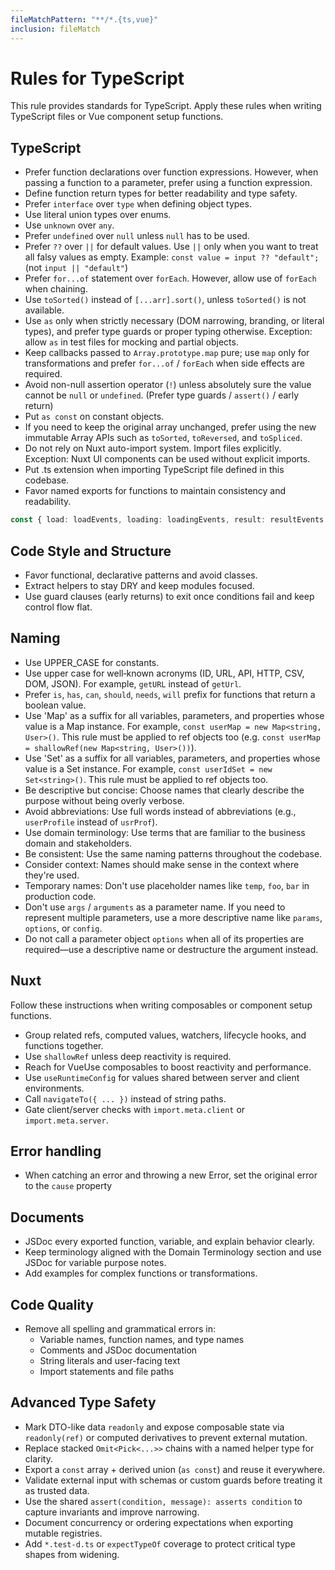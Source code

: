 ```yaml
---
fileMatchPattern: "**/*.{ts,vue}"
inclusion: fileMatch
---
```

# Rules for TypeScript

This rule provides standards for TypeScript.
Apply these rules when writing TypeScript files or Vue component setup functions.

## TypeScript

- Prefer function declarations over function expressions. However, when passing a function to a parameter, prefer using a function expression.
- Define function return types for better readability and type safety.
- Prefer `interface` over `type` when defining object types.
- Use literal union types over enums.
- Use `unknown` over `any`.
- Prefer `undefined` over `null` unless `null` has to be used.
- Prefer `??` over `||` for default values. Use `||` only when you want to treat all falsy values as empty. Example: `const value = input ?? "default";` (not `input || "default"`)
- Prefer `for...of` statement over `forEach`. However, allow use of `forEach` when chaining.
- Use `toSorted()` instead of `[...arr].sort()`, unless `toSorted()` is not available.
- Use `as` only when strictly necessary (DOM narrowing, branding, or literal types), and prefer type guards or proper typing otherwise. Exception: allow `as` in test files for mocking and partial objects.
- Keep callbacks passed to `Array.prototype.map` pure; use `map` only for transformations and prefer `for...of` / `forEach` when side effects are required.
- Avoid non-null assertion operator (`!`) unless absolutely sure the value cannot be `null` or `undefined`. (Prefer type guards / `assert()` / early return)
- Put `as const` on constant objects.
- If you need to keep the original array unchanged, prefer using the new immutable Array APIs such as `toSorted`, `toReversed`, and `toSpliced`.
- Do not rely on Nuxt auto-import system. Import files explicitly. Exception: Nuxt UI components can be used without explicit imports.
- Put .ts extension when importing TypeScript file defined in this codebase.
- Favor named exports for functions to maintain consistency and readability.

```ts
const { load: loadEvents, loading: loadingEvents, result: resultEvents } = useListEventsQuery()
```

## Code Style and Structure

- Favor functional, declarative patterns and avoid classes.
- Extract helpers to stay DRY and keep modules focused.
- Use guard clauses (early returns) to exit once conditions fail and keep control flow flat.

## Naming

- Use UPPER_CASE for constants.
- Use upper case for well‑known acronyms (ID, URL, API, HTTP, CSV, DOM, JSON). For example, `getURL` instead of `getUrl`.
- Prefer `is`, `has`, `can`, `should`, `needs`, `will` prefix for functions that return a boolean value.
- Use 'Map' as a suffix for all variables, parameters, and properties whose value is a Map instance. For example, `const userMap = new Map<string, User>()`. This rule must be applied to ref objects too (e.g. `const userMap = shallowRef(new Map<string, User>())`).
- Use 'Set' as a suffix for all variables, parameters, and properties whose value is a Set instance. For example, `const userIdSet = new Set<string>()`. This rule must be applied to ref objects too.
- Be descriptive but concise: Choose names that clearly describe the purpose without being overly verbose.
- Avoid abbreviations: Use full words instead of abbreviations (e.g., `userProfile` instead of `usrProf`).
- Use domain terminology: Use terms that are familiar to the business domain and stakeholders.
- Be consistent: Use the same naming patterns throughout the codebase.
- Consider context: Names should make sense in the context where they're used.
- Temporary names: Don't use placeholder names like `temp`, `foo`, `bar` in production code.
- Don't use `args` / `arguments` as a parameter name. If you need to represent multiple parameters, use a more descriptive name like `params`, `options`, or `config`.
- Do not call a parameter object `options` when all of its properties are required—use a descriptive name or destructure the argument instead.

## Nuxt

Follow these instructions when writing composables or component setup functions.

- Group related refs, computed values, watchers, lifecycle hooks, and functions together.
- Use `shallowRef` unless deep reactivity is required.
- Reach for VueUse composables to boost reactivity and performance.
- Use `useRuntimeConfig` for values shared between server and client environments.
- Call `navigateTo({ ... })` instead of string paths.
- Gate client/server checks with `import.meta.client` or `import.meta.server`.

## Error handling

- When catching an error and throwing a new Error, set the original error to the `cause` property

## Documents

- JSDoc every exported function, variable, and explain behavior clearly.
- Keep terminology aligned with the Domain Terminology section and use JSDoc for variable purpose notes.
- Add examples for complex functions or transformations.

## Code Quality

- Remove all spelling and grammatical errors in:
  - Variable names, function names, and type names
  - Comments and JSDoc documentation
  - String literals and user-facing text
  - Import statements and file paths

## Advanced Type Safety

- Mark DTO-like data `readonly` and expose composable state via `readonly(ref)` or computed derivatives to prevent external mutation.
- Replace stacked `Omit<Pick<...>>` chains with a named helper type for clarity.
- Export a `const` array + derived union (`as const`) and reuse it everywhere.
- Validate external input with schemas or custom guards before treating it as trusted data.
- Use the shared `assert(condition, message): asserts condition` to capture invariants and improve narrowing.
- Document concurrency or ordering expectations when exporting mutable registries.
- Add `*.test-d.ts` or `expectTypeOf` coverage to protect critical type shapes from widening.
